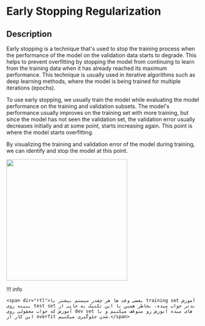 # Early Stopping Regularization

## Description

Early stopping is a technique that's used to stop the training process when the performance of the model on the validation data starts to degrade.
This helps to prevent overfitting by stopping the model from continuing to learn from the training data when it has already reached its maximum performance.
This technique is usually used in iterative algorithms such as deep learning methods, where the model is being trained for multiple iterations (epochs).

To use early stopping, we usually train the model while evaluating the model performance on the training and validation subsets.
The model's performance usually improves on the training set with more training, but since the model has not seen the validation set, the validation error usually decreases initially and at some point, starts increasing again.
This point is where the model starts overfitting.

By visualizing the training and validation error of the model during training, we can identify and stop the model at this point.

<img src="image1.jpg" style="width:3.2899in" />

!!! info

    <span dir="rtl">بعضی وقت ها هر چقدر سیستم بیشتر با training set آموزش ببینه روی test set بدتر جواب میده، بخاطر همین با این تکنیک یه جایی از آموزش که جواب معقولی روی dev set های میده آنوزش رو متوقف میکنیم و با این کار از overfit شدن جلوگیری میکنیم.</span>
